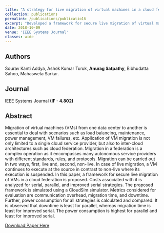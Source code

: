 ```yaml
---
title: "A strategy for live migration of virtual machines in a cloud federation"
collection: publications
permalink: /publications/publicatio16
excerpt: "Developed a framework for secure live migration of virtual machines (VMs) in a cloud federation. Costs associated with the migration were analyzed for serial, parallel, and improved serial migration strategies."
date: 2018-10-09
venue: 'IEEE Systems Journal'
classes: wide
---
```

## Authors
Sourav Kanti Addya, Ashok Kumar Turuk, **Anurag Satpathy**, Bibhudatta Sahoo, Mahasweta Sarkar.

## Journal
IEEE Systems Journal **(IF - 4.802)**

## Abstract
Migration of virtual machines (VMs) from one data center to another is essential to deal with scenarios such as load balancing, maintenance, power management, VM failures, etc. Application of VM migration is not only limited to a single cloud service provider, but also to inter-cloud architectures such as cloud federation. Migration in a federation is a complex operation as it encompasses many autonomous service providers with different standards, rules, and protocols. Migration can be carried out in two ways, first, live and, second, non-live. In case of live migration, a VM continues to execute at the source in contrast to non-live where its execution is suspended. In this paper, a framework for secure live migration of VMs in a cloud federation is proposed. Costs associated with it is analyzed for serial, parallel, and improved serial strategies. The proposed framework is simulated using a CloudSim simulator. Metrics considered for evaluation are communication overhead, migration time, and downtime. Further, power consumption for all strategies is calculated and compared. It is observed that downtime is least for parallel, whereas migration time is least for improved serial. The power consumption is highest for parallel and least for improved serial.

[Download Paper Here](https://ieeexplore.ieee.org/abstract/document/8486653)
